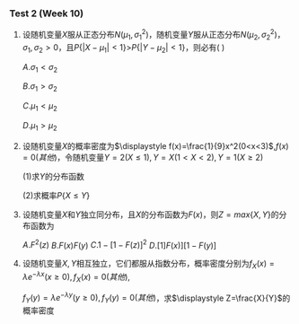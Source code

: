 ### Test 2 (Week 10)

1. 设随机变量$X$服从正态分布$N(\mu_1,\sigma_1^2)$，随机变量$Y$服从正态分布$N(\mu_2,\sigma_2^2)$，$\sigma_1,\sigma_2>0$，且$P\{|X-\mu_1|<1\}$>$P\{|Y-\mu_2|<1\}$，则必有( )

   $A.\sigma_1<\sigma_2$ 
   
   $B.\sigma_1>\sigma_2$ 
   
   $C.\mu_1<\mu_2$ 
   
   $D.\mu_1>\mu_2$

 









2. 设随机变量$X$的概率密度为$\displaystyle f(x)=\frac{1}{9}x^2(0<x<3)$,$f(x)=0(其他)$，令随机变量$Y=2(X\leq1),Y=X(1<X<2),Y=1(X\geq2)$

   $(1)$求$Y$的分布函数

   $(2)$求概率$P\{X\leq Y\}$

 









3. 设随机变量$X$和$Y$独立同分布，且$X$的分布函数为$F(x)$，则$Z=max\{X,Y\}$的分布函数为

   $A.F^2(z)$  $B.F(x)F(y)$ $C.1-[1-F(z)]^2$ $D.[1]F(x)][1-F(y)]$ 

 









4. 设随机变量$X,Y$相互独立，它们都服从指数分布，概率密度分别为$f_X(x)=\lambda e^{-\lambda x}(x\geq 0),f_X(x)=0(其他)$,

   $f_Y(y)=\lambda e^{-\lambda y}(y\geq 0),f_Y(y)=0(其他)$，求$\displaystyle Z=\frac{X}{Y}$的概率密度

